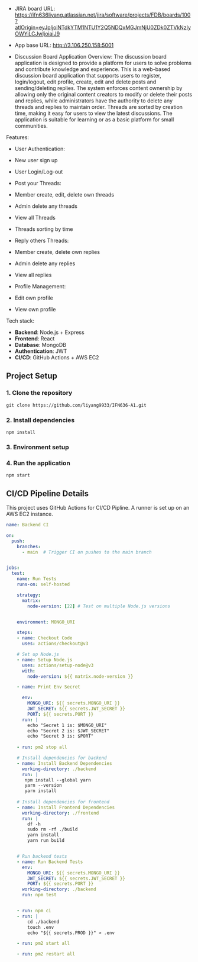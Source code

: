 * JIRA board URL: https://ifn636liyang.atlassian.net/jira/software/projects/FDB/boards/100?atlOrigin=eyJpIjoiNTdkYTM1NTU1Y2Q5NDQxMGJmNjU0ZDk0ZTVkNzIyOWYiLCJwIjoiaiJ9

* App base URL: http://3.106.250.158:5001
* Discussion Board Application Overview: The discussion board application is designed to provide a platform for users to solve problems and contribute knowledge and experience. This is a web-based discussion board application that supports users to register, login/logout, edit profile, create, edit and delete posts and sending/deleting replies. The system enforces content ownership by allowing only the original content creators to modify or delete their posts and replies, while administrators have the authority to delete any threads and replies to maintain order. Threads are sorted by creation time, making it easy for users to view the latest discussions. The application is suitable for learning or as a basic platform for small communities.

Features:
- User Authentication:
- New user sign up
- User Login/Log-out

- Post your Threads:
- Member create, edit, delete own threads
- Admin delete any threads
- View all Threads
- Threads sorting by time

- Reply others Threads:
- Member create, delete own replies
- Admin delete any replies
- View all replies

- Profile Management:
- Edit own profile
- View own profile

Tech stack:

- **Backend**: Node.js + Express
- **Frontend**: React
- **Database**: MongoDB
- **Authentication**: JWT
- **CI/CD**: GitHub Actions + AWS EC2

## Project Setup

### 1. Clone the repository
```git clone https://github.com/liyang9933/IFN636-A1.git```

### 2. Install dependencies
```npm install```

### 3. Environment setup




### 4. Run the application
```npm start```

## CI/CD Pipeline Details
This project uses GitHub Actions for CI/CD Pipline. A runner is set up on an AWS EC2 instance. 


```yaml
name: Backend CI

on:
  push:
    branches:
      - main  # Trigger CI on pushes to the main branch


jobs:
  test:
    name: Run Tests
    runs-on: self-hosted

    strategy:
      matrix:
        node-version: [22] # Test on multiple Node.js versions


    environment: MONGO_URI

    steps:
    - name: Checkout Code
      uses: actions/checkout@v3

    # Set up Node.js
    - name: Setup Node.js
      uses: actions/setup-node@v3
      with:
        node-version: ${{ matrix.node-version }}

    - name: Print Env Secret

      env:
        MONGO_URI: ${{ secrets.MONGO_URI }}
        JWT_SECRET: ${{ secrets.JWT_SECRET }}
        PORT: ${{ secrets.PORT }}
      run: | 
        echo "Secret 1 is: $MONGO_URI"
        echo "Secret 2 is: $JWT_SECRET"
        echo "Secret 3 is: $PORT"
      
    - run: pm2 stop all

    # Install dependencies for backend
    - name: Install Backend Dependencies
      working-directory: ./backend
      run: | 
       npm install --global yarn
       yarn --version
       yarn install
      
    # Install dependencies for frontend
    - name: Install Frontend Dependencies
      working-directory: ./frontend
      run: |
        df -h
        sudo rm -rf ./build
        yarn install
        yarn run build


    # Run backend tests
    - name: Run Backend Tests
      env:
        MONGO_URI: ${{ secrets.MONGO_URI }}
        JWT_SECRET: ${{ secrets.JWT_SECRET }}
        PORT: ${{ secrets.PORT }}
      working-directory: ./backend
      run: npm test


    - run: npm ci
    - run: | 
        cd ./backend
        touch .env
        echo "${{ secrets.PROD }}" > .env

    - run: pm2 start all

    - run: pm2 restart all
    